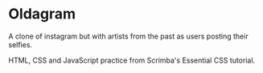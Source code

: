 # Oldagram

A clone of instagram but with artists from the past as users posting their selfies.

HTML, CSS and JavaScript practice from Scrimba's Essential CSS tutorial.